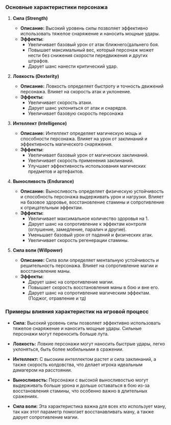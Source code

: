 ﻿### Основные характеристики персонажа

1. **Сила (Strength)**
	- **Описание:** Высокий уровень силы позволяет эффективно использовать тяжелое снаряжение и наносить мощные удары.
	- **Эффекты:**
		- Увеличивает базовый урон от атак ближнего/дальнего боя.
		- Повышает максимальный вес, который персонаж может нести без снижения скорости передвижения и других штрафов.
		- Дарует шанс нанести критический удар.

2. **Ловкость (Dexterity)**
	- **Описание:** Ловкость определяет быстроту и точность движений персонажа. Влияет на скорость атак и уклонение.
	- **Эффекты:**
		- Увеличивает скорость атаки.
		- Дарует шанс уклониться от атак и снарядов.
      - Увеличивает базовую скорость персонажа

3. **Интеллект (Intelligence)**
	- **Описание:** Интеллект определяет магическую мощь и способности персонажа. Влияет на урон от заклинаний и эффективность магического снаряжения.
	- **Эффекты:**
		- Увеличивает базовый урон от магических заклинаний.
      - Увеличивает скорость применения заклинаний.
      - Улучшает эффективность использования магических предметов и артефактов.

4. **Выносливость (Endurance)**
	- **Описание:** Выносливость определяет физическую устойчивость и способность персонажа выдерживать урон и нагрузки. Влияет на базовое здоровье, восстановление стамины и сопротивление к отрицательным эффектам.
	- **Эффекты:**
		- Увеличивает максимальное количество здоровья на 1.
		- Дарует шанс на сопротивление к эффектам контроля (оглушение, замедление, паралич и другие).
		- Уменьшает базовый урон от падений и физических атак.
      - Увеличивает скорость регенерации стамины.

5. **Сила воли (Willpower)**
	- **Описание:** Сила воли определяет ментальную устойчивость и решительность персонажа. Влияет на сопротивление магии и восстановление маны.
	- **Эффекты:**
		- Дарует шанс на сопротивление магии.
		- Повышает скорость восстановления маны в бою и вне его.
		- Дарует шанс на сопротивление магическим эффектам. (Поджог, отравление и тд)

### Примеры влияния характеристик на игровой процесс

- **Сила:** Высокий уровень силы позволяет эффективно использовать тяжелое снаряжение и наносить мощные удары. Сильные персонажи могут переносить больше лута.

- **Ловкость:** Ловкие персонажи могут наносить быстрые удары, легко уклоняться, быть более мобильными в сражении.

- **Интеллект:** С высоким интеллектом растет и сила заклинаний, а также скорость колдовства, что делает игрока идеальным дамагером на расстоянии.

- **Выносливость:** Персонажи с высокой выносливостью могут выдерживать больше урона и дольше оставаться в бою из-за восстановления стамины, что особенно важно в длительных сражениях.

- **Сила воли:** Эта характеристика важна для всех кто использует ману, так как этот параметр помогает восстанавливать ману, а также дарует сопротивление магии.